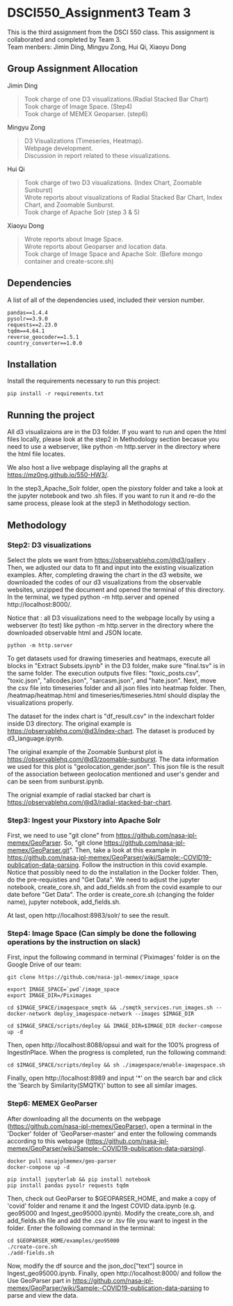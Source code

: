 # DSCI550_Assignment3 Team 3

This is the third assignment from the DSCI 550 class. This assignment is collaborated and completed by Team 3. <br>
Team menbers: Jimin Ding, Mingyu Zong, Hui Qi, Xiaoyu Dong

## Group Assignment Allocation
Jimin Ding
> Took charge of one D3 visualizations.(Radial Stacked Bar Chart) <br>
Took charge of Image Space. (Step4) <br>
Took charge of MEMEX Geoparser. (step6)

Mingyu Zong
> D3 Visualizations (Timeseries, Heatmap). <br>
Webpage development. <br>
Discussion in report related to these visualizations.

Hui Qi 
> Took charge of two D3 visualizations. (Index Chart, Zoomable Sunburst) <br>
Wrote reports about visualizations of Radial Stacked Bar Chart, Index Chart, and Zoomable Sunburst.<br>
Took charge of Apache Solr (step 3 & 5)

Xiaoyu Dong
> Wrote reports about Image Space. <br>
Wrote reports about Geoparser and location data. <br>
Took charge of Image Space and Apache Solr. (Before mongo container and create-score.sh)



## Dependencies

A list of all of the dependencies used, included their version number.
```
pandas==1.4.4
pysolr==3.9.0
requests==2.23.0
tqdm==4.64.1
reverse_geocoder==1.5.1
country_converter==1.0.0
```
## Installation

Install the requirements necessary to run this project:  

```
pip install -r requirements.txt
```

## Running the project

All d3 visualizaions are in the D3 folder. If you want to run and open the html files locally, please look at the step2 in Methodology section becasue you need to use a webserver, like python -m http.server <port> in the directory where the html file locates.

We also host a live webpage displaying all the graphs at https://mz0ng.github.io/550-HW3/.


In the step3_Apache_Solr folder, open the pixstory folder and take a look at the jupyter notebook and two .sh files. If you want to run it and re-do the same process, please look at the step3 in Methodology section.





## Methodology

### Step2: D3 visualizations 

Select the plots we want from https://observablehq.com/@d3/gallery . Then, we adjusted our data to fit and input into the existing visualization examples.
After, completing drawing the chart in the d3 website, we downloaded the codes of our d3 visualizations from the observable websites, unzipped the document and opened the terminal of this directory. In the terminal, we typed python -m http.server and opened http://localhost:8000/. 

Notice that : all D3 visualizations need to the webpage locally by using a webserver (to test) like python -m http.server <port> in the directory where the downloaded observable html and JSON locate.

```
python -m http.server 
```

To get datasets used for drawing timeseries and heatmaps, execute all blocks in "Extract Subsets.ipynb" in the D3 folder, make sure "final.tsv" is in the same folder. The execution outputs five files: "toxic_posts.csv", "toxic.json", "allcodes.json", "sarcasm.json", and "hate.json". Next, move the csv file into timeseries folder and all json files into heatmap folder. Then, /heatmap/heatmap.html and timeseries/timeseries.html should display the visualizations properly.

The dataset for the index chart is "df_result.csv" in the indexchart folder inside D3 directory. The original example is https://observablehq.com/@d3/index-chart. The dataset is produced by d3_language.ipynb.

The original example of the Zoomable Sunburst plot is https://observablehq.com/@d3/zoomable-sunburst. The data information we used for this plot is "geolocation_gender.json". This json file is the result of the association between geolocation mentioned and user's gender and can be seen from sunburst.ipynb. 

The orignial example of radial stacked bar chart is https://observablehq.com/@d3/radial-stacked-bar-chart. 
  
### Step3: Ingest your Pixstory into Apache Solr

First, we need to use "git clone" from https://github.com/nasa-jpl-memex/GeoParser. So, "git clone https://github.com/nasa-jpl-memex/GeoParser.git". Then, take a look at this example in https://github.com/nasa-jpl-memex/GeoParser/wiki/Sample:-COVID19-publication-data-parsing. Follow the instruction in this covid example. Notice that possibly need to do the installation in the Docker folder. Then, do the pre-requisties and "Get Data". We need to adjust the jupyter notebook, create_core.sh, and add_fields.sh from the covid example to our date before "Get Data". The order is create_core.sh (changing the folder name), jupyter notebook, add_fields.sh. 
  
At last, open http://localhost:8983/solr/ to see the result.
  
  
  
### Step4: Image Space (Can simply be done the following operations by the instruction on slack)
  
First, input the following command in terminal ('Piximages' folder is on the Google Drive of our team:
```
git clone https://github.com/nasa-jpl-memex/image_space
  
export IMAGE_SPACE=`pwd`/image_space
export IMAGE_DIR=/Piximages 
  
cd $IMAGE_SPACE/imagespace_smqtk && ./smqtk_services.run_images.sh --docker-network deploy_imagespace-network --images $IMAGE_DIR
  
cd $IMAGE_SPACE/scripts/deploy && IMAGE_DIR=$IMAGE_DIR docker-compose up -d
```
  
Then, open http://localhost:8088/opsui and wait for the 100% progress of IngestInPlace. When the progress is completed, run the following command:
```  
cd $IMAGE_SPACE/scripts/deploy && sh ./imagespace/enable-imagespace.sh
```
  
Finally, open http://localhost:8989 and input '*' on the search bar and click the 'Search by Similarity(SMQTK)' button to see all similar images.

  

### Step6: MEMEX GeoParser
  
After downloading all the documents on the webpage (https://github.com/nasa-jpl-memex/GeoParser), open a terminal in the 'Docker' folder of 'GeoParser-master' and enter the following commands according to this webpage (https://github.com/nasa-jpl-memex/GeoParser/wiki/Sample:-COVID19-publication-data-parsing).
```
docker pull nasajplmemex/geo-parser
docker-compose up -d
  
pip install jupyterlab && pip install notebook
pip install pandas pysolr requests tqdm  
```
  
Then, check out GeoParser to $GEOPARSER_HOME, and make a copy of 'covid' folder and rename it and the Ingest COVID data.ipynb (e.g. geo95000 and Ingest_geo95000.ipynb).  Modify the create_core.sh, and add_fields.sh file and add the .csv or .tsv file you want to ingest in the folder. Enter the following command in the terminal:
```
cd $GEOPARSER_HOME/examples/geo95000
./create-core.sh
./add-fields.sh
```
  
Now, modify the df source and the json_doc["text"] source in Ingest_geo95000.ipynb. Finally, open http://localhost:8000/ and follow the Use GeoParser part in https://github.com/nasa-jpl-memex/GeoParser/wiki/Sample:-COVID19-publication-data-parsing to parse and view the data.




